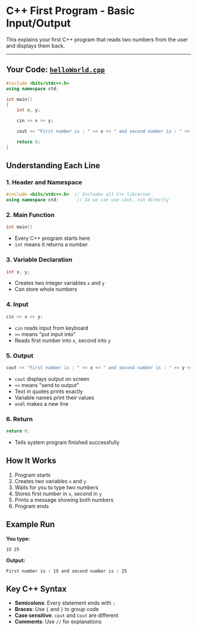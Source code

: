# C++ First Program - Basic Input/Output

This explains your first C++ program that reads two numbers from the user and displays them back.

---

## Your Code: [`helloWorld.cpp`](helloWorld.cpp)

```cpp
#include <bits/stdc++.h>
using namespace std;

int main()
{
    int x, y;

    cin >> x >> y;

    cout << "First number is : " << x << " and second number is : " << y << endl;

    return 0;
}
```

## Understanding Each Line

### 1. Header and Namespace

```cpp
#include <bits/stdc++.h>  // Includes all C++ libraries
using namespace std;       // So we can use cout, cin directly
```

### 2. Main Function

```cpp
int main()
```

- Every C++ program starts here
- `int` means it returns a number

### 3. Variable Declaration

```cpp
int x, y;
```

- Creates two integer variables `x` and `y`
- Can store whole numbers

### 4. Input

```cpp
cin >> x >> y;
```

- `cin` reads input from keyboard
- `>>` means "put input into"
- Reads first number into `x`, second into `y`

### 5. Output

```cpp
cout << "First number is : " << x << " and second number is : " << y << endl;
```

- `cout` displays output on screen
- `<<` means "send to output"
- Text in quotes prints exactly
- Variable names print their values
- `endl` makes a new line

### 6. Return

```cpp
return 0;
```

- Tells system program finished successfully

## How It Works

1. Program starts
2. Creates two variables `x` and `y`
3. Waits for you to type two numbers
4. Stores first number in `x`, second in `y`
5. Prints a message showing both numbers
6. Program ends

## Example Run

**You type:**

```
15 25
```

**Output:**

```
First number is : 15 and second number is : 25
```

## Key C++ Syntax

- **Semicolons**: Every statement ends with `;`
- **Braces**: Use `{` and `}` to group code
- **Case sensitive**: `cout` and `Cout` are different
- **Comments**: Use `//` for explanations
